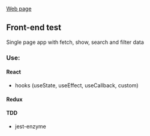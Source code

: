 [Web page] 
## Front-end test

Single page app with fetch, show, search and filter data

### Use:

#### React

- hooks (useState, useEffect, useCallback, custom)

#### Redux

#### TDD

- jest-enzyme

[Web page]: https://alekseikorolev.github.io/AXA-front-end-test/
